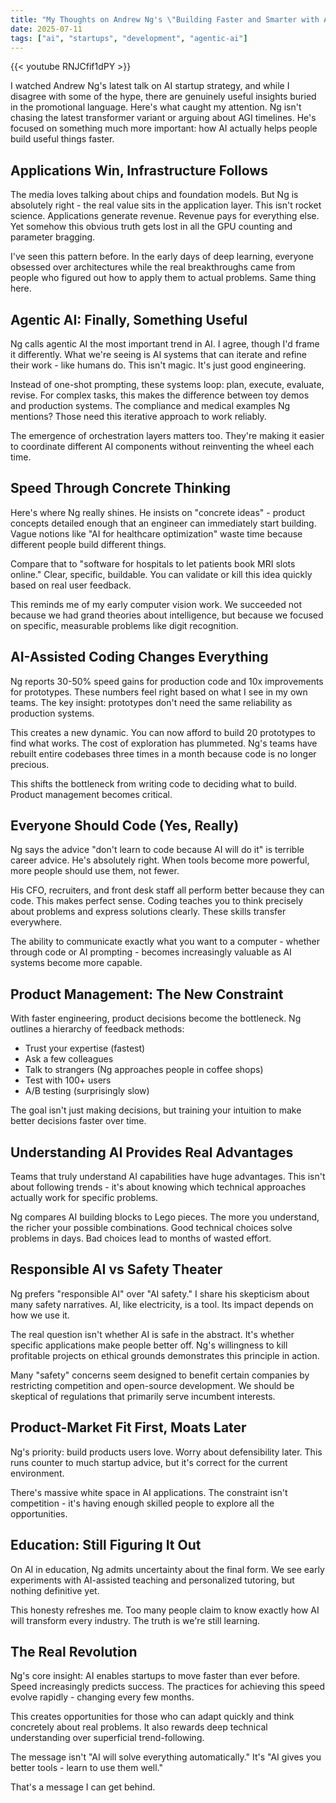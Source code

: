 ```yaml
---
title: "My Thoughts on Andrew Ng's \"Building Faster and Smarter with AI\""
date: 2025-07-11
tags: ["ai", "startups", "development", "agentic-ai"]
---
```


{{< youtube RNJCfif1dPY >}}

I watched Andrew Ng's latest talk on AI startup strategy, and while I disagree with some of the hype, there are genuinely useful insights buried in the promotional language. Here's what caught my attention. Ng isn't chasing the latest transformer variant or arguing about AGI timelines. He's focused on something much more important: how AI actually helps people build useful things faster.

## Applications Win, Infrastructure Follows

The media loves talking about chips and foundation models. But Ng is absolutely right - the real value sits in the application layer. This isn't rocket science. Applications generate revenue. Revenue pays for everything else. Yet somehow this obvious truth gets lost in all the GPU counting and parameter bragging.

I've seen this pattern before. In the early days of deep learning, everyone obsessed over architectures while the real breakthroughs came from people who figured out how to apply them to actual problems. Same thing here.

## Agentic AI: Finally, Something Useful

Ng calls agentic AI the most important trend in AI. I agree, though I'd frame it differently. What we're seeing is AI systems that can iterate and refine their work - like humans do. This isn't magic. It's just good engineering.

Instead of one-shot prompting, these systems loop: plan, execute, evaluate, revise. For complex tasks, this makes the difference between toy demos and production systems. The compliance and medical examples Ng mentions? Those need this iterative approach to work reliably.

The emergence of orchestration layers matters too. They're making it easier to coordinate different AI components without reinventing the wheel each time.

## Speed Through Concrete Thinking

Here's where Ng really shines. He insists on "concrete ideas" - product concepts detailed enough that an engineer can immediately start building. Vague notions like "AI for healthcare optimization" waste time because different people build different things.

Compare that to "software for hospitals to let patients book MRI slots online." Clear, specific, buildable. You can validate or kill this idea quickly based on real user feedback.

This reminds me of my early computer vision work. We succeeded not because we had grand theories about intelligence, but because we focused on specific, measurable problems like digit recognition.

## AI-Assisted Coding Changes Everything

Ng reports 30-50% speed gains for production code and 10x improvements for prototypes. These numbers feel right based on what I see in my own teams. The key insight: prototypes don't need the same reliability as production systems.

This creates a new dynamic. You can now afford to build 20 prototypes to find what works. The cost of exploration has plummeted. Ng's teams have rebuilt entire codebases three times in a month because code is no longer precious.

This shifts the bottleneck from writing code to deciding what to build. Product management becomes critical.

## Everyone Should Code (Yes, Really)

Ng says the advice "don't learn to code because AI will do it" is terrible career advice. He's absolutely right. When tools become more powerful, more people should use them, not fewer.

His CFO, recruiters, and front desk staff all perform better because they can code. This makes perfect sense. Coding teaches you to think precisely about problems and express solutions clearly. These skills transfer everywhere.

The ability to communicate exactly what you want to a computer - whether through code or AI prompting - becomes increasingly valuable as AI systems become more capable.

## Product Management: The New Constraint

With faster engineering, product decisions become the bottleneck. Ng outlines a hierarchy of feedback methods:

- Trust your expertise (fastest)
- Ask a few colleagues
- Talk to strangers (Ng approaches people in coffee shops)
- Test with 100+ users
- A/B testing (surprisingly slow)

The goal isn't just making decisions, but training your intuition to make better decisions faster over time.

## Understanding AI Provides Real Advantages

Teams that truly understand AI capabilities have huge advantages. This isn't about following trends - it's about knowing which technical approaches actually work for specific problems.

Ng compares AI building blocks to Lego pieces. The more you understand, the richer your possible combinations. Good technical choices solve problems in days. Bad choices lead to months of wasted effort.

## Responsible AI vs Safety Theater

Ng prefers "responsible AI" over "AI safety." I share his skepticism about many safety narratives. AI, like electricity, is a tool. Its impact depends on how we use it.

The real question isn't whether AI is safe in the abstract. It's whether specific applications make people better off. Ng's willingness to kill profitable projects on ethical grounds demonstrates this principle in action.

Many "safety" concerns seem designed to benefit certain companies by restricting competition and open-source development. We should be skeptical of regulations that primarily serve incumbent interests.

## Product-Market Fit First, Moats Later

Ng's priority: build products users love. Worry about defensibility later. This runs counter to much startup advice, but it's correct for the current environment.

There's massive white space in AI applications. The constraint isn't competition - it's having enough skilled people to explore all the opportunities.

## Education: Still Figuring It Out

On AI in education, Ng admits uncertainty about the final form. We see early experiments with AI-assisted teaching and personalized tutoring, but nothing definitive yet.

This honesty refreshes me. Too many people claim to know exactly how AI will transform every industry. The truth is we're still learning.

## The Real Revolution

Ng's core insight: AI enables startups to move faster than ever before. Speed increasingly predicts success. The practices for achieving this speed evolve rapidly - changing every few months.

This creates opportunities for those who can adapt quickly and think concretely about real problems. It also rewards deep technical understanding over superficial trend-following.

The message isn't "AI will solve everything automatically." It's "AI gives you better tools - learn to use them well."

That's a message I can get behind.